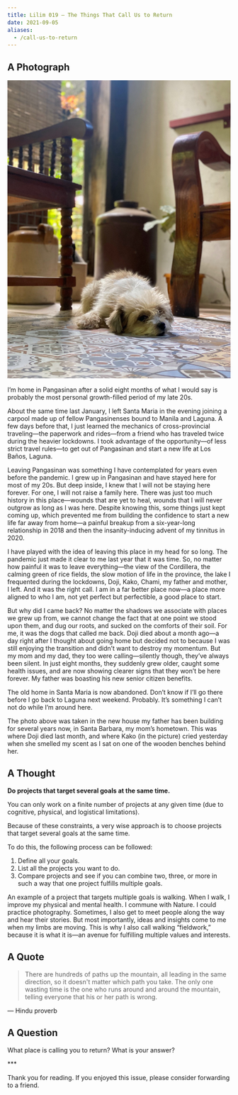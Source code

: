 ```yaml
---
title: Lilim 019 — The Things That Call Us to Return
date: 2021-09-05
aliases:
  - /call-us-to-return
---
```

## A Photograph

![Chikako](images/Chikako.jpg)

I’m home in Pangasinan after a solid eight months of what I would say is probably the most personal growth-filled period of my late 20s.

About the same time last January, I left Santa Maria in the evening joining a carpool made up of fellow Pangasinenses bound to Manila and Laguna. A few days before that, I just learned the mechanics of cross-provincial traveling—the paperwork and rides—from a friend who has traveled twice during the heavier lockdowns. I took advantage of the opportunity—of less strict travel rules—to get out of Pangasinan and start a new life at Los Baños, Laguna.

Leaving Pangasinan was something I have contemplated for years even before the pandemic. I grew up in Pangasinan and have stayed here for most of my 20s. But deep inside, I knew that I will not be staying here forever. For one, I will not raise a family here. There was just too much history in this place—wounds that are yet to heal, wounds that I will never outgrow as long as I was here. Despite knowing this, some things just kept coming up, which prevented me from building the confidence to start a new life far away from home—a painful breakup from a six-year-long relationship in 2018 and then the insanity-inducing advent of my tinnitus in 2020.

I have played with the idea of leaving this place in my head for so long. The pandemic just made it clear to me last year that it was time. So, no matter how painful it was to leave everything—the view of the Cordillera, the calming green of rice fields, the slow motion of life in the province, the lake I frequented during the lockdowns, Doji, Kako, Chami, my father and mother, I left. And it was the right call. I am in a far better place now—a place more aligned to who I am, not yet perfect but perfectible, a good place to start.

But why did I came back? No matter the shadows we associate with places we grew up from, we cannot change the fact that at one point we stood upon them, and dug our roots, and sucked on the comforts of their soil. For me, it was the dogs that called me back. Doji died about a month ago—a day right after I thought about going home but decided not to because I was still enjoying the transition and didn’t want to destroy my momentum. But my mom and my dad, they too were calling—silently though, they’ve always been silent. In just eight months, they suddenly grew older, caught some health issues, and are now showing clearer signs that they won’t be here forever. My father was boasting his new senior citizen benefits.

The old home in Santa Maria is now abandoned. Don’t know if I’ll go there before I go back to Laguna next weekend. Probably. It’s something I can’t not do while I’m around here.

The photo above was taken in the new house my father has been building for several years now, in Santa Barbara, my mom’s hometown. This was where Doji died last month, and where Kako (in the picture) cried yesterday when she smelled my scent as I sat on one of the wooden benches behind her.

## A Thought

**Do projects that target several goals at the same time.**

You can only work on a finite number of projects at any given time (due to cognitive, physical, and logistical limitations).

Because of these constraints, a very wise approach is to choose projects that target several goals at the same time.

To do this, the following process can be followed:

1. Define all your goals.
2. List all the projects you want to do.
3. Compare projects and see if you can combine two, three, or more in such a way that one project fulfills multiple goals.

An example of a project that targets multiple goals is walking. When I walk, I improve my physical and mental health. I commune with Nature. I could practice photography. Sometimes, I also get to meet people along the way and hear their stories. But most importantly, ideas and insights come to me when my limbs are moving. This is why I also call walking “fieldwork,” because it is what it is—an avenue for fulfilling multiple values and interests.

## A Quote

> There are hundreds of paths up the mountain, all leading in the same direction, so it doesn't matter which path you take. The only one wasting time is the one who runs around and around the mountain, telling everyone that his or her path is wrong.

— Hindu proverb

## A Question

What place is calling you to return? What is your answer?

\***

Thank you for reading. If you enjoyed this issue, please consider forwarding to a friend.